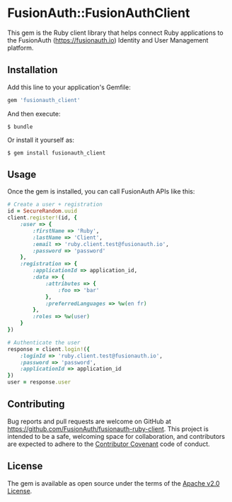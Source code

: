 # FusionAuth::FusionAuthClient

This gem is the Ruby client library that helps connect Ruby applications to the FusionAuth (https://fusionauth.io) Identity and User Management platform.

## Installation

Add this line to your application's Gemfile:

```ruby
gem 'fusionauth_client'
```

And then execute:

    $ bundle

Or install it yourself as:

    $ gem install fusionauth_client

## Usage

Once the gem is installed, you can call FusionAuth APIs like this:

```ruby
# Create a user + registration
id = SecureRandom.uuid
client.register!(id, {
    :user => {
        :firstName => 'Ruby',
        :lastName => 'Client',
        :email => 'ruby.client.test@fusionauth.io',
        :password => 'password'
    },
    :registration => {
        :applicationId => application_id,
        :data => {
            :attributes => {
                :foo => 'bar'
            },
            :preferredLanguages => %w(en fr)
        },
        :roles => %w(user)
    }
})

# Authenticate the user
response = client.login!({
    :loginId => 'ruby.client.test@fusionauth.io',
    :password => 'password',
    :applicationId => application_id
})
user = response.user
```

## Contributing

Bug reports and pull requests are welcome on GitHub at https://github.com/FusionAuth/fusionauth-ruby-client. This project is intended to be a safe, welcoming space for collaboration, and contributors are expected to adhere to the [Contributor Covenant](http://contributor-covenant.org) code of conduct.


## License

The gem is available as open source under the terms of the [Apache v2.0 License](https://opensource.org/licenses/Apache-2.0).

